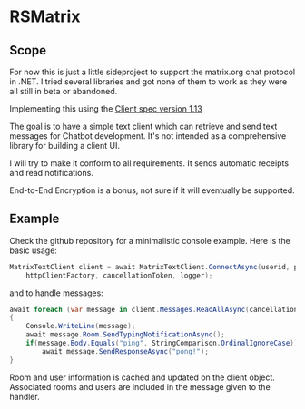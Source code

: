 # RSMatrix

## Scope

For now this is just a little sideproject to support the matrix.org chat protocol in .NET.
I tried several libraries and got none of them to work as they were all still in beta or abandoned.

Implementing this using the [Client spec version 1.13](https://spec.matrix.org/v1.13/client-server-api/)

The goal is to have a simple text client which can retrieve and send text messages for Chatbot development. It's not intended as a comprehensive library for building a client UI.

I will try to make it conform to all requirements. It sends automatic receipts and read notifications.

End-to-End Encryption is a bonus, not sure if it will eventually be supported.

## Example

Check the github repository for a minimalistic console example. Here is the basic usage:

```cs
MatrixTextClient client = await MatrixTextClient.ConnectAsync(userid, password, device,
    httpClientFactory, cancellationToken, logger);
```

and to handle messages:

```cs
await foreach (var message in client.Messages.ReadAllAsync(cancellationTokenSource.Token))
{
    Console.WriteLine(message);
    await message.Room.SendTypingNotificationAsync();
    if(message.Body.Equals("ping", StringComparison.OrdinalIgnoreCase))
        await message.SendResponseAsync("pong!");
}
```

Room and user information is cached and updated on the client object. Associated rooms and users are included in the message given to the handler.
